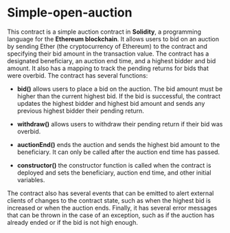 # Simple-open-auction
This contract is a simple auction contract in **Solidity**, a programming language for the **Ethereum blockchain**. It allows users to bid on an auction by sending Ether (the cryptocurrency of Ethereum) to the contract and specifying their bid amount in the transaction value. The contract has a designated beneficiary, an auction end time, and a highest bidder and bid amount. It also has a mapping to track the pending returns for bids that were overbid. The contract has several functions:

- **bid()** allows users to place a bid on the auction. The bid amount must be higher than the current highest bid. If the bid is successful, the contract updates the highest bidder and highest bid amount and sends any previous highest bidder their pending return.

- **withdraw()** allows users to withdraw their pending return if their bid was overbid.

- **auctionEnd()** ends the auction and sends the highest bid amount to the beneficiary. It can only be called after the auction end time has passed.

- **constructor()** the constructor function is called when the contract is deployed and sets the beneficiary, auction end time, and other initial variables.

The contract also has several events that can be emitted to alert external clients of changes to the contract state, such as when the highest bid is increased or when the auction ends. Finally, it has several error messages that can be thrown in the case of an exception, such as if the auction has already ended or if the bid is not high enough.
